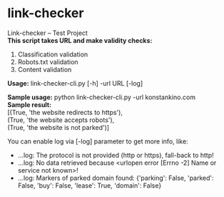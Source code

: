 # link-checker
Link-checker – Test Project
<br/>
**This script takes URL and make validity checks:**
1. Classification validation
2. Robots.txt validation
3. Content validation

**Usage:** link-checker-cli.py [-h] -url URL [-log]

**Sample usage:** python link-checker-cli.py -url konstankino.com
<br/>
**Sample result:**
<br/>
[(True, 'the website redirects to https'),<br/>
 (True, 'the website accepts robots'),<br/>
 (True, 'the website is not parked')]


You can enable log via [-log] parameter to get more info, like:
* ...log: The protocol is not provided (http or https), fall-back to http!
* ...log: No data retrieved because <urlopen error [Errno -2] Name or service not known>!
* ...log: Markers of parked domain found: {'parking': False, 'parked': False, 'buy': False, 'lease': True, 'domain': False}

